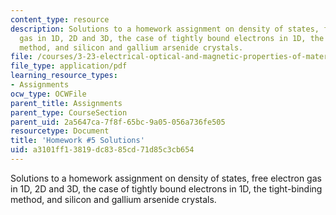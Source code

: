 ```yaml
---
content_type: resource
description: Solutions to a homework assignment on density of states, free electron
  gas in 1D, 2D and 3D, the case of tightly bound electrons in 1D, the tight-binding
  method, and silicon and gallium arsenide crystals.
file: /courses/3-23-electrical-optical-and-magnetic-properties-of-materials-fall-2007/a3101ff13819dc8385cd71d85c3cb654_sol5.pdf
file_type: application/pdf
learning_resource_types:
- Assignments
ocw_type: OCWFile
parent_title: Assignments
parent_type: CourseSection
parent_uid: 2a5647ca-7f8f-65bc-9a05-056a736fe505
resourcetype: Document
title: 'Homework #5 Solutions'
uid: a3101ff1-3819-dc83-85cd-71d85c3cb654
---
```

Solutions to a homework assignment on density of states, free electron gas in 1D, 2D and 3D, the case of tightly bound electrons in 1D, the tight-binding method, and silicon and gallium arsenide crystals.

